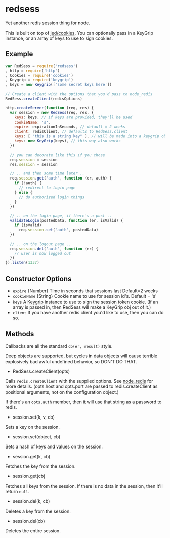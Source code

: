 # redsess

Yet another redis session thing for node.

This is built on top of [jed/cookies](https://github.com/jed/cookies).
You can optionally pass in a KeyGrip instance, or an array of keys to
use to sign cookies.

## Example

```javascript
var RedSess = require('redsess')
, http = require('http')
, Cookies = require('cookies')
, Keygrip = require('keygrip')
, keys = new Keygrip(['some secret keys here'])

// Create a client with the options that you'd pass to node_redis
RedSess.createClient(redisOptions)

http.createServer(function (req, res) {
  var session = new RedSess(req, res, {
    keys: keys, // if keys are provided, they'll be used
    cookieName: 's',
    expire: expirationInSeconds, // default = 2 weeks
    client: redisClient, // defaults to RedSess.client
    keys: [ "this is a string key" ], // will be made into a keygrip obj
    keys: new KeyGrip(keys), // this way also works
  })

  // you can decorate like this if you chose
  req.session = session
  res.session = session

  // .. and then some time later ..
  req.session.get('auth', function (er, auth) {
    if (!auth) {
      // redirect to login page
    } else {
      // do authorized login things
    }
  })

  // .. on the login page, if there's a post ..
  validateLogin(postedData, function (er, isValid) {
    if (isValid)
      req.session.set('auth', postedData)
  })

  // .. on the logout page ..
  req.session.del('auth', function (er) {
    // user is now logged out
  })
}).listen(1337)
```

## Constructor Options

* `expire` {Number} Time in seconds that sessions last Default=2 weeks
* `cookieName` {String} Cookie name to use for session id's. Default = 's'
* `keys` A [Keygrip](https://github.com/jed/keygrip) instance to use
  to sign the session token cookie.  (If an array is passed in, then
  RedSess will make a KeyGrip obj out of it.)
* `client` If you have another redis client you'd like to use, then
  you can do so.

## Methods

Callbacks are all the standard `cb(er, result)` style.

Deep objects are supported, but cycles in data objects will cause
terrible explosively bad awful undefined behavior, so DON'T DO THAT.

* RedSess.createClient(opts)

Calls `redis.createClient` with the supplied options.  See
[node_redis](https://github.com/mranney/node_redis) for more details.
(opts.host and opts.port are passed to redis.createClient as positional
arguments, not on the configuration object.)

If there's an `opts.auth` member, then it will use that string as a
password to redis.

* session.set(k, v, cb)

Sets a key on the session.

* session.set(object, cb)

Sets a hash of keys and values on the session.

* session.get(k, cb)

Fetches the key from the session.

* session.get(cb)

Fetches all keys from the session.  If there is no data in the
session, then it'll return `null`.

* session.del(k, cb)

Deletes a key from the session.

* session.del(cb)

Deletes the entire session.
